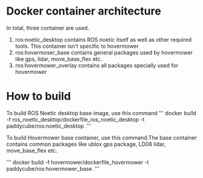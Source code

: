 # Docker container architecture
In total, three container are used.
1. ros:noetic_desktop contains ROS noetic itself as well as other required tools. This container isn't specific to hovermower
2. ros:hovermoser_base contains general packages used by hovermower like gps, lidar, move_base_flex etc.
3. ros:hovermower_overlay contains all packages specially used for hovermower

# How to build

To build ROS Noetic desktop base image, use this command
''' docker build -f ros_noetic_desktop/dockerfile_ros_noetic_desktop  -t paddycube/ros:noetic_desktop .'''

To build Hovermower base container, use this command.The base container contains common packages like ublox gps package, LD06 lidar, move_base_flex etc.

''' docker build -f hovermower/dockerfile_hovermower  -t paddycube/ros:hovermower_base .'''